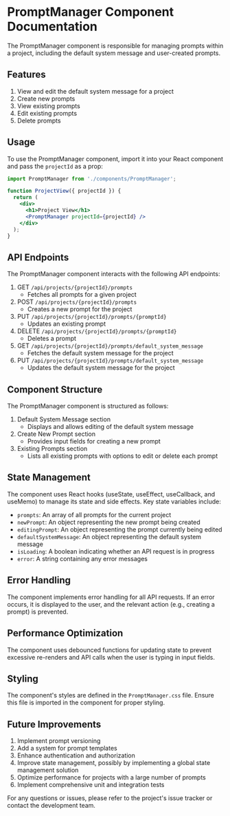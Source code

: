 # PromptManager Component Documentation

The PromptManager component is responsible for managing prompts within a project, including the default system message and user-created prompts.

## Features

1. View and edit the default system message for a project
2. Create new prompts
3. View existing prompts
4. Edit existing prompts
5. Delete prompts

## Usage

To use the PromptManager component, import it into your React component and pass the `projectId` as a prop:

```jsx
import PromptManager from './components/PromptManager';

function ProjectView({ projectId }) {
  return (
    <div>
      <h1>Project View</h1>
      <PromptManager projectId={projectId} />
    </div>
  );
}
```

## API Endpoints

The PromptManager component interacts with the following API endpoints:

1. GET `/api/projects/{projectId}/prompts`
   - Fetches all prompts for a given project
2. POST `/api/projects/{projectId}/prompts`
   - Creates a new prompt for the project
3. PUT `/api/projects/{projectId}/prompts/{promptId}`
   - Updates an existing prompt
4. DELETE `/api/projects/{projectId}/prompts/{promptId}`
   - Deletes a prompt
5. GET `/api/projects/{projectId}/prompts/default_system_message`
   - Fetches the default system message for the project
6. PUT `/api/projects/{projectId}/prompts/default_system_message`
   - Updates the default system message for the project

## Component Structure

The PromptManager component is structured as follows:

1. Default System Message section
   - Displays and allows editing of the default system message
2. Create New Prompt section
   - Provides input fields for creating a new prompt
3. Existing Prompts section
   - Lists all existing prompts with options to edit or delete each prompt

## State Management

The component uses React hooks (useState, useEffect, useCallback, and useMemo) to manage its state and side effects. Key state variables include:

- `prompts`: An array of all prompts for the current project
- `newPrompt`: An object representing the new prompt being created
- `editingPrompt`: An object representing the prompt currently being edited
- `defaultSystemMessage`: An object representing the default system message
- `isLoading`: A boolean indicating whether an API request is in progress
- `error`: A string containing any error messages

## Error Handling

The component implements error handling for all API requests. If an error occurs, it is displayed to the user, and the relevant action (e.g., creating a prompt) is prevented.

## Performance Optimization

The component uses debounced functions for updating state to prevent excessive re-renders and API calls when the user is typing in input fields.

## Styling

The component's styles are defined in the `PromptManager.css` file. Ensure this file is imported in the component for proper styling.

## Future Improvements

1. Implement prompt versioning
2. Add a system for prompt templates
3. Enhance authentication and authorization
4. Improve state management, possibly by implementing a global state management solution
5. Optimize performance for projects with a large number of prompts
6. Implement comprehensive unit and integration tests

For any questions or issues, please refer to the project's issue tracker or contact the development team.